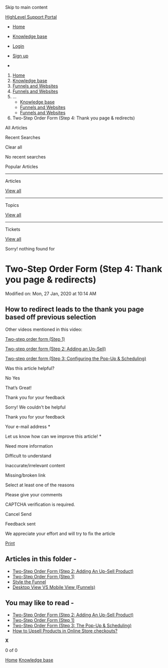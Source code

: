 Skip to main content

[ HighLevel Support Portal ](https://help.gohighlevel.com)

  * [ Home ](/support/home)
  * [ Knowledge base ](/support/solutions)

  * [Login](/support/login)
  * [Sign up](/support/signup)
  * 

  1. [Home](/support/home)
  2. [Knowledge base](/support/solutions)
  3. [Funnels and Websites](/support/solutions/155000000128)
  4. [Funnels and Websites](/support/solutions/folders/48000666011)
  5. ... 
     * [Knowledge base](/support/solutions)
     * [Funnels and Websites](/support/solutions/155000000128)
     * [Funnels and Websites](/support/solutions/folders/48000666011)
  6. Two-Step Order Form (Step 4: Thank you page & redirects)

All  Articles 

Recent Searches

Clear all

No recent searches

Popular Articles

* * *

Articles

[View all](/support/search/solutions)

* * *

Topics

[View all](/support/search/topics)

* * *

Tickets

[View all](/support/search/tickets)

Sorry! nothing found for   

# Two-Step Order Form (Step 4: Thank you page & redirects)

Modified on: Mon, 27 Jan, 2020 at 10:14 AM

## How to redirect leads to the thank you page based off previous selection

Other videos mentioned in this video: 

[Two-step order form (Step 1)](https://gohighlevelassist.freshdesk.com/support/solutions/articles/48000980307-two-step-order-form-step-1-)

[Two-step order form (Step 2: Adding an Up-Sell)](https://gohighlevelassist.freshdesk.com/support/solutions/articles/48000980306-two-step-order-form-step-2-adding-an-up-sell-product-)

[Two-step order form (Step 3: Configuring the Pop-Up & Scheduling)](https://gohighlevelassist.freshdesk.com/support/solutions/articles/48000985178-two-step-order-form-step-3-the-pop-up-scheduling-)

Was this article helpful?

No  Yes 

That’s Great!

Thank you for your feedback

Sorry! We couldn't be helpful

Thank you for your feedback

Your e-mail address *

Let us know how can we improve this article! *

Need more information 

Difficult to understand 

Inaccurate/irrelevant content 

Missing/broken link 

Select at least one of the reasons 

Please give your comments 

CAPTCHA verification is required. 

Cancel  Send 

Feedback sent

We appreciate your effort and will try to fix the article

[Print](javascript:print\(\))

## Articles in this folder -

  * [Two-Step Order Form (Step 2: Adding An Up-Sell Product)](/support/solutions/articles/48000980306-two-step-order-form-step-2-adding-an-up-sell-product-)
  * [Two-Step Order Form (Step 1)](/support/solutions/articles/48000980307-two-step-order-form-step-1-)
  * [Style the Funnel](/support/solutions/articles/48000980309-style-the-funnel)
  * [Desktop View VS Mobile View (Funnels)](/support/solutions/articles/48000980310-desktop-view-vs-mobile-view-funnels-)

## You may like to read -

  * [Two-Step Order Form (Step 2: Adding An Up-Sell Product)](/support/solutions/articles/48000980306-two-step-order-form-step-2-adding-an-up-sell-product-)
  * [Two-Step Order Form (Step 1)](/support/solutions/articles/48000980307-two-step-order-form-step-1-)
  * [Two-Step Order Form (Step 3: The Pop-Up & Scheduling)](/support/solutions/articles/48000985178-two-step-order-form-step-3-the-pop-up-scheduling-)
  * [How to Upsell Products in Online Store checkouts?](/support/solutions/articles/155000004049-how-to-upsell-products-in-online-store-checkouts-)

**X**

0 of 0 []()

[Home](/support/home) [Knowledge base](/support/solutions)
